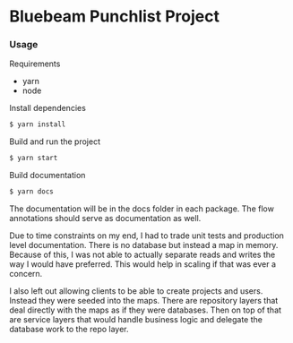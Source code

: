 # Bluebeam Punchlist Project

### Usage
Requirements
- yarn
- node

Install dependencies
```bash
$ yarn install
```

Build and run the project
```bash
$ yarn start
```

Build documentation
```bash
$ yarn docs
```

The documentation will be in the docs folder in each package.
The flow annotations should serve as documentation as well.

Due to time constraints on my end, I had to trade unit tests 
and production level documentation. There is no database but instead
a map in memory. Because of this, I was not able to actually separate reads
and writes the way I would have preferred. This would help in scaling if that
was ever a concern. 

I also left out allowing clients to be able to create projects and users.
Instead they were seeded into the maps. There are repository layers that
deal directly with the maps as if they were databases. Then on top of that
are service layers that would handle business logic and delegate the database
work to the repo layer.